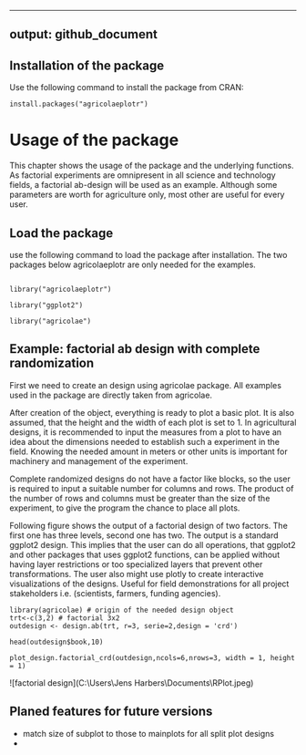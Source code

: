 
---
output: github_document
---
## Installation of the package
Use the following command to install the package from CRAN:

```
install.packages("agricolaeplotr")
```

# Usage of the package
This chapter shows the usage of the package and the underlying functions.
As factorial experiments are omnipresent in all science and technology fields, a
factorial ab-design will be used as an example. Although some parameters are worth for agriculture only, most other are useful for every user.

## Load the package
use the following command to load the package after installation. The two packages below agricolaeplotr are only needed for the examples.

```

library("agricolaeplotr")

library("ggplot2")

library("agricolae")

```

## Example: factorial ab design with complete randomization

First we need to create an design using agricolae package.
All examples used in the package are directly taken from agricolae.

After creation of the object, everything is ready to plot a basic plot. It is also assumed, that the height and the width of each plot is set to 1. In agricultural designs, it is recommended to input the measures from a plot to have an idea about the dimensions needed to establish such a experiment in the field.
Knowing the needed amount in meters or other units is important for machinery and management of the experiment.

Complete randomized designs do not have a factor like blocks, so the user is required to input a suitable number for columns and rows. The product of the number of rows and columns must be greater than the size of the experiment, to give the program the chance to place all plots.

Following figure shows the output of a factorial design of two factors. The first one has three levels, second one has two. The output is a standard ggplot2 design. This implies that the user can do all operations, that ggplot2 and other packages that uses ggplot2 functions, can be applied without having layer restrictions or too specialized layers that prevent other transformations. The user also might use plotly to create interactive visualizations of the designs. Useful for field demonstrations for all project stakeholders i.e. (scientists, farmers, funding agencies).

``` 
library(agricolae) # origin of the needed design object
trt<-c(3,2) # factorial 3x2
outdesign <- design.ab(trt, r=3, serie=2,design = 'crd')

head(outdesign$book,10)

plot_design.factorial_crd(outdesign,ncols=6,nrows=3, width = 1, height = 1)

```
![factorial design](C:\Users\Jens Harbers\Documents\RPlot.jpeg)



## Planed features for future versions

- match size of subplot to those to mainplots for all split plot designs
- 
